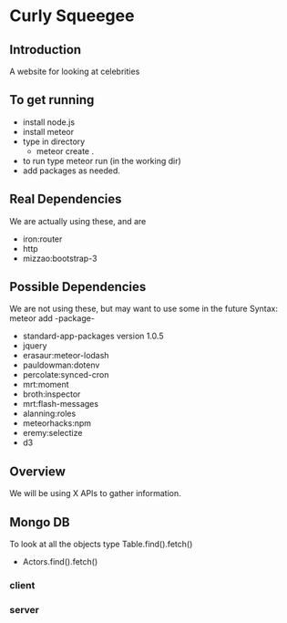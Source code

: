 # Curly Squeegee

## Introduction

A website for looking at celebrities 

## To get running
- install node.js
- install meteor
- type in directory
    * meteor create .
- to run type meteor run (in the working dir)
- add packages as needed. 

## Real Dependencies
We are actually using these, and are

- iron:router
- http
- mizzao:bootstrap-3


## Possible Dependencies
We are not using these, but may want to use some in the future
Syntax: meteor add -package-

- standard-app-packages version 1.0.5
- jquery
- erasaur:meteor-lodash
- pauldowman:dotenv
- percolate:synced-cron
- mrt:moment
- broth:inspector
- mrt:flash-messages
- alanning:roles
- meteorhacks:npm
- eremy:selectize
- d3


## Overview
We will be using X APIs to gather information.

## Mongo DB
To look at all the objects type Table.find().fetch()
- Actors.find().fetch()



### client

### server